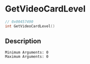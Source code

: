 # GetVideoCardLevel
```c
// 0x00457490
int GetVideoCardLevel()
```
## Description
```
Minimum Arguments: 0
Maximum Arguments: 0
```
